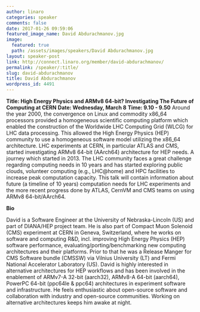 ```yaml
---
author: linaro
categories: speaker
comments: false
date: 2017-01-26 09:59:06
featured_image_name: David Abdurachmanov.jpg
image:
  featured: true
  path: /assets/images/speakers/David Abdurachmanov.jpg
layout: speaker-post
link: http://connect.linaro.org/member/david-abdurachmanov/
permalink: /speaker/:title/
slug: david-abdurachmanov
title: David Abdurachmanov
wordpress_id: 4491
---
```


**Title: High Energy Physics and ARMv8 64-bit? Investigating The Future of Computing at CERN**
**Date: Wednesday, March 8**
**Time: 9.10 - 9.50**
Around the year 2000, the convergence on Linux and commodity x86_64 processors provided a homogeneous scientific computing platform which enabled the construction of the Worldwide LHC Computing Grid (WLCG) for LHC data processing. This allowed the High Energy Physics (HEP) community to use a homogeneous software model utilizing the x86_64 architecture. LHC experiments at CERN, in particular ATLAS and CMS, started investigating ARMv8 64-bit (AArch64) architecture for HEP needs. A journey which started in 2013. The LHC community faces a great challenge regarding computing needs in 10 years and has started exploring public clouds, volunteer computing (e.g., LHC@home) and HPC facilities to increase peak computation capacity. This talk will contain information about future (a timeline of 10 years) computation needs for LHC experiments and the more recent progress done by ATLAS, CernVM and CMS teams on using ARMv8 64-bit/AArch64.



**Bio**

David is a Software Engineer at the University of Nebraska-Lincoln (US) and part of DIANA/HEP project team. He is also part of Compact Muon Solenoid (CMS) experiment at CERN in Geneva, Switzerland, where he works on software and computing R&D, incl. improving High Energy Physics (HEP) software performance, evaluating/porting/benchmarking new computing architectures and their platforms. Prior to that he was a Release Manger for CMS Software bundle (CMSSW) via Vilnius University (LT) and Fermi National Accelerator Laboratory (US). David is highly interested in alternative architectures for HEP workflows and has been involved in the enablement of ARMv7-A 32-bit (aarch32), ARMv8-A 64-bit (aarch64), PowerPC 64-bit (ppc64le & ppc64) architectures in experiment software and infrastructure. He feels enthusiastic about open-source software and collaboration with industry and open-source communities. Working on alternative architectures keeps him awake at night.